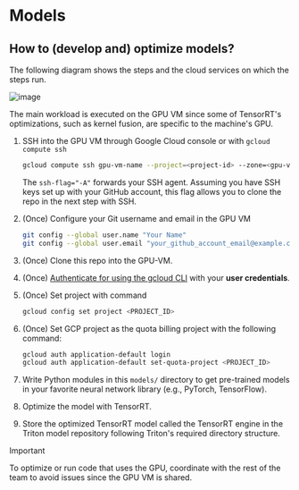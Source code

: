 # Models

## How to (develop and) optimize models?

The following diagram shows the steps and the cloud services on which the steps run.

![image](https://github.com/user-attachments/assets/06015468-5de2-453e-8a85-5ad15de0c022)

The main workload is executed on the GPU VM since some of TensorRT's optimizations, such as kernel fusion, are specific to the machine's GPU.

1. SSH into the GPU VM through Google Cloud console or with `gcloud compute ssh`
    ```bash
    gcloud compute ssh gpu-vm-name --project=<project-id> --zone=<gpu-vm-zone> --ssh-flag="-A"
    ```

    The `ssh-flag="-A"` forwards your SSH agent. Assuming you have SSH keys set up with your GitHub account, this flag allows you to clone the repo in the next step with SSH.
2. (Once) Configure your Git username and email in the GPU VM
    ```bash
    git config --global user.name "Your Name"
    git config --global user.email "your_github_account_email@example.com"
    ```
3. (Once) Clone this repo into the GPU-VM.
2. (Once) [Authenticate for using the gcloud CLI](https://cloud.google.com/docs/authentication/gcloud) with your **user credentials**.
5. (Once) Set project with command
    ```bash
    gcloud config set project <PROJECT_ID>
    ```
6. (Once) Set GCP project as the quota billing project with the following command:
    ```bash
    gcloud auth application-default login
    gcloud auth application-default set-quota-project <PROJECT_ID>
    ```
4. Write Python modules in this `models/` directory to get pre-trained models in your favorite neural network library (e.g., PyTorch, TensorFlow).
5. Optimize the model with TensorRT.
6. Store the optimized TensorRT model called the TensorRT engine in the Triton model repository following Triton's required directory structure.

> [!IMPORTANT]
> To optimize or run code that uses the GPU, coordinate with the rest of the team to avoid issues since the GPU VM is shared.


